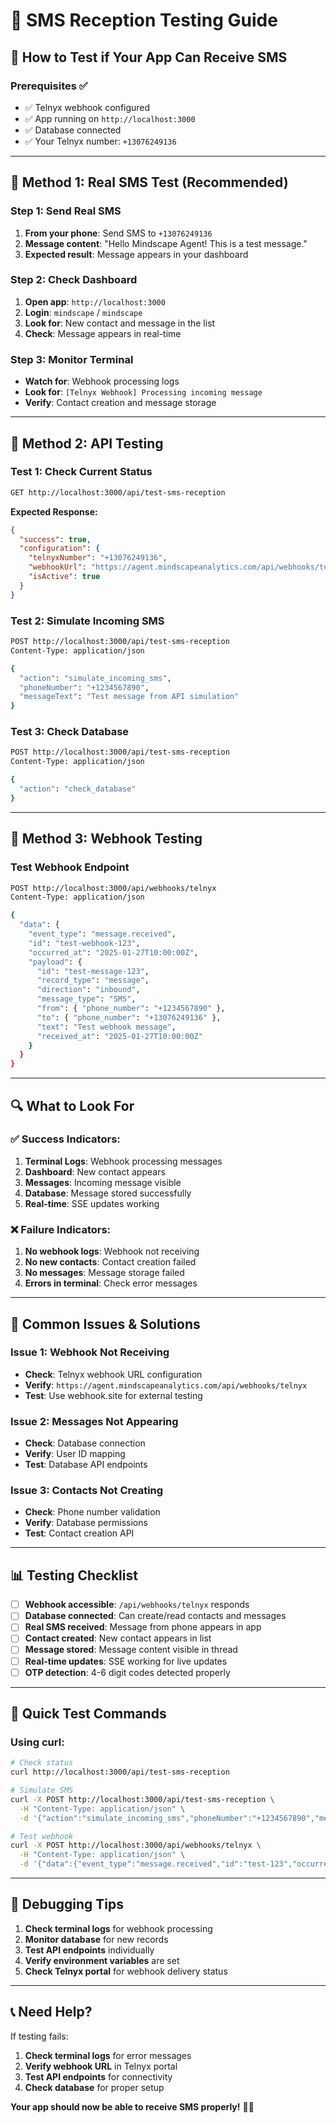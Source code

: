 # 📱 SMS Reception Testing Guide

## 🎯 **How to Test if Your App Can Receive SMS**

### **Prerequisites ✅**
- ✅ Telnyx webhook configured
- ✅ App running on `http://localhost:3000`
- ✅ Database connected
- ✅ Your Telnyx number: `+13076249136`

---

## 🧪 **Method 1: Real SMS Test (Recommended)**

### **Step 1: Send Real SMS**
1. **From your phone**: Send SMS to `+13076249136`
2. **Message content**: "Hello Mindscape Agent! This is a test message."
3. **Expected result**: Message appears in your dashboard

### **Step 2: Check Dashboard**
1. **Open app**: `http://localhost:3000`
2. **Login**: `mindscape` / `mindscape`
3. **Look for**: New contact and message in the list
4. **Check**: Message appears in real-time

### **Step 3: Monitor Terminal**
- **Watch for**: Webhook processing logs
- **Look for**: `[Telnyx Webhook] Processing incoming message`
- **Verify**: Contact creation and message storage

---

## 🧪 **Method 2: API Testing**

### **Test 1: Check Current Status**
```bash
GET http://localhost:3000/api/test-sms-reception
```

**Expected Response:**
```json
{
  "success": true,
  "configuration": {
    "telnyxNumber": "+13076249136",
    "webhookUrl": "https://agent.mindscapeanalytics.com/api/webhooks/telnyx",
    "isActive": true
  }
}
```

### **Test 2: Simulate Incoming SMS**
```bash
POST http://localhost:3000/api/test-sms-reception
Content-Type: application/json

{
  "action": "simulate_incoming_sms",
  "phoneNumber": "+1234567890",
  "messageText": "Test message from API simulation"
}
```

### **Test 3: Check Database**
```bash
POST http://localhost:3000/api/test-sms-reception
Content-Type: application/json

{
  "action": "check_database"
}
```

---

## 🧪 **Method 3: Webhook Testing**

### **Test Webhook Endpoint**
```bash
POST http://localhost:3000/api/webhooks/telnyx
Content-Type: application/json

{
  "data": {
    "event_type": "message.received",
    "id": "test-webhook-123",
    "occurred_at": "2025-01-27T10:00:00Z",
    "payload": {
      "id": "test-message-123",
      "record_type": "message",
      "direction": "inbound",
      "message_type": "SMS",
      "from": { "phone_number": "+1234567890" },
      "to": { "phone_number": "+13076249136" },
      "text": "Test webhook message",
      "received_at": "2025-01-27T10:00:00Z"
    }
  }
}
```

---

## 🔍 **What to Look For**

### **✅ Success Indicators:**
1. **Terminal Logs**: Webhook processing messages
2. **Dashboard**: New contact appears
3. **Messages**: Incoming message visible
4. **Database**: Message stored successfully
5. **Real-time**: SSE updates working

### **❌ Failure Indicators:**
1. **No webhook logs**: Webhook not receiving
2. **No new contacts**: Contact creation failed
3. **No messages**: Message storage failed
4. **Errors in terminal**: Check error messages

---

## 🚨 **Common Issues & Solutions**

### **Issue 1: Webhook Not Receiving**
- **Check**: Telnyx webhook URL configuration
- **Verify**: `https://agent.mindscapeanalytics.com/api/webhooks/telnyx`
- **Test**: Use webhook.site for external testing

### **Issue 2: Messages Not Appearing**
- **Check**: Database connection
- **Verify**: User ID mapping
- **Test**: Database API endpoints

### **Issue 3: Contacts Not Creating**
- **Check**: Phone number validation
- **Verify**: Database permissions
- **Test**: Contact creation API

---

## 📊 **Testing Checklist**

- [ ] **Webhook accessible**: `/api/webhooks/telnyx` responds
- [ ] **Database connected**: Can create/read contacts and messages
- [ ] **Real SMS received**: Message from phone appears in app
- [ ] **Contact created**: New contact appears in list
- [ ] **Message stored**: Message content visible in thread
- [ ] **Real-time updates**: SSE working for live updates
- [ ] **OTP detection**: 4-6 digit codes detected properly

---

## 🎯 **Quick Test Commands**

### **Using curl:**
```bash
# Check status
curl http://localhost:3000/api/test-sms-reception

# Simulate SMS
curl -X POST http://localhost:3000/api/test-sms-reception \
  -H "Content-Type: application/json" \
  -d '{"action":"simulate_incoming_sms","phoneNumber":"+1234567890","messageText":"Test message"}'

# Test webhook
curl -X POST http://localhost:3000/api/webhooks/telnyx \
  -H "Content-Type: application/json" \
  -d '{"data":{"event_type":"message.received","id":"test-123","occurred_at":"2025-01-27T10:00:00Z","payload":{"id":"msg-123","record_type":"message","direction":"inbound","message_type":"SMS","from":{"phone_number":"+1234567890"},"to":{"phone_number":"+13076249136"},"text":"Test","received_at":"2025-01-27T10:00:00Z"}}}'
```

---

## 🔧 **Debugging Tips**

1. **Check terminal logs** for webhook processing
2. **Monitor database** for new records
3. **Test API endpoints** individually
4. **Verify environment variables** are set
5. **Check Telnyx portal** for webhook delivery status

---

## 📞 **Need Help?**

If testing fails:
1. **Check terminal logs** for error messages
2. **Verify webhook URL** in Telnyx portal
3. **Test API endpoints** for connectivity
4. **Check database** for proper setup

**Your app should now be able to receive SMS properly!** 📱✅
